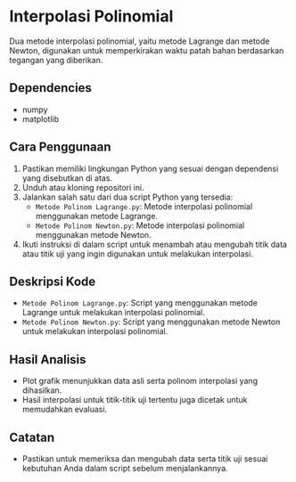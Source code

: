 # Interpolasi Polinomial

Dua metode interpolasi polinomial, yaitu metode Lagrange dan metode Newton, digunakan untuk memperkirakan waktu patah bahan berdasarkan tegangan yang diberikan.

## Dependencies

- numpy
- matplotlib

## Cara Penggunaan

1. Pastikan memiliki lingkungan Python yang sesuai dengan dependensi yang disebutkan di atas.
2. Unduh atau kloning repositori ini.
3. Jalankan salah satu dari dua script Python yang tersedia:
   - `Metode Polinom Lagrange.py`: Metode interpolasi polinomial menggunakan metode Lagrange.
   - `Metode Polinom Newton.py`: Metode interpolasi polinomial menggunakan metode Newton.
4. Ikuti instruksi di dalam script untuk menambah atau mengubah titik data atau titik uji yang ingin digunakan untuk melakukan interpolasi.

## Deskripsi Kode

- `Metode Polinom Lagrange.py`: Script yang menggunakan metode Lagrange untuk melakukan interpolasi polinomial.
- `Metode Polinom Newton.py`: Script yang menggunakan metode Newton untuk melakukan interpolasi polinomial.

## Hasil Analisis

- Plot grafik menunjukkan data asli serta polinom interpolasi yang dihasilkan.
- Hasil interpolasi untuk titik-titik uji tertentu juga dicetak untuk memudahkan evaluasi.

## Catatan

- Pastikan untuk memeriksa dan mengubah data serta titik uji sesuai kebutuhan Anda dalam script sebelum menjalankannya.
